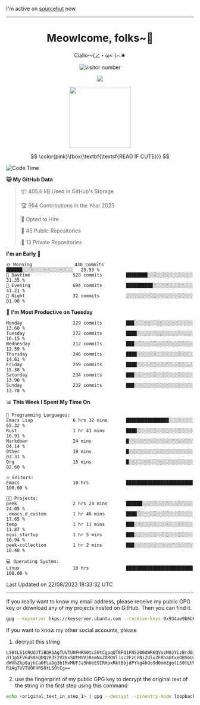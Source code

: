I'm active on [sourcehut](https://sr.ht/~meow_king/) now. 

---

<div align="center">
  <h1>Meowlcome, folks~👋</h1>
  <p>Ciallo～(∠・ω< )⌒★</p>
</div>

<p align="center">
  <img src="https://count.getloli.com/get/@Ziqi-Yang?theme=rule34" alt="visitor number" />
</p>

<p align="center">
  <img src="https://skillicons.dev/icons?i=rust,c,py,flutter,go,java,js,bash,linux,emacs" />
</p>
<p align="center">
  <img height="165" src="https://github-readme-stats.vercel.app/api?username=Ziqi-Yang&show_icons=true&include_all_commits=true&hide_border=true" />
</p>

$$
\color{pink}\fbox{\textbf{\textsf{READ IF CUTE}}}
$$

<!--START_SECTION:waka-->
![Code Time](http://img.shields.io/badge/Code%20Time-1%2C403%20hrs%2051%20mins-blue)

**🐱 My GitHub Data** 

> 📦 405.6 kB Used in GitHub's Storage 
 > 
> 🏆 954 Contributions in the Year 2023
 > 
> 💼 Opted to Hire
 > 
> 📜 45 Public Repositories 
 > 
> 🔑 13 Private Repositories 
 > 
**I'm an Early 🐤** 

```text
🌞 Morning                430 commits         ██████░░░░░░░░░░░░░░░░░░░   25.53 % 
🌆 Daytime                528 commits         ████████░░░░░░░░░░░░░░░░░   31.35 % 
🌃 Evening                694 commits         ██████████░░░░░░░░░░░░░░░   41.21 % 
🌙 Night                  32 commits          ░░░░░░░░░░░░░░░░░░░░░░░░░   01.90 % 
```
📅 **I'm Most Productive on Tuesday** 

```text
Monday                   229 commits         ███░░░░░░░░░░░░░░░░░░░░░░   13.60 % 
Tuesday                  272 commits         ████░░░░░░░░░░░░░░░░░░░░░   16.15 % 
Wednesday                212 commits         ███░░░░░░░░░░░░░░░░░░░░░░   12.59 % 
Thursday                 246 commits         ████░░░░░░░░░░░░░░░░░░░░░   14.61 % 
Friday                   259 commits         ████░░░░░░░░░░░░░░░░░░░░░   15.38 % 
Saturday                 234 commits         ███░░░░░░░░░░░░░░░░░░░░░░   13.90 % 
Sunday                   232 commits         ███░░░░░░░░░░░░░░░░░░░░░░   13.78 % 
```


📊 **This Week I Spent My Time On** 

```text
💬 Programming Languages: 
Emacs Lisp               6 hrs 32 mins       ████████████████░░░░░░░░░   65.32 % 
Rust                     1 hr 41 mins        ████░░░░░░░░░░░░░░░░░░░░░   16.91 % 
Markdown                 24 mins             █░░░░░░░░░░░░░░░░░░░░░░░░   04.14 % 
Other                    19 mins             █░░░░░░░░░░░░░░░░░░░░░░░░   03.31 % 
Org                      15 mins             █░░░░░░░░░░░░░░░░░░░░░░░░   02.60 % 

🔥 Editors: 
Emacs                    10 hrs              █████████████████████████   100.00 % 

🐱‍💻 Projects: 
peek                     2 hrs 24 mins       ██████░░░░░░░░░░░░░░░░░░░   24.05 % 
.emacs.d_custom          1 hr 46 mins        ████░░░░░░░░░░░░░░░░░░░░░   17.65 % 
temp                     1 hr 11 mins        ███░░░░░░░░░░░░░░░░░░░░░░   11.87 % 
egui_startup             1 hr 5 mins         ███░░░░░░░░░░░░░░░░░░░░░░   10.94 % 
peek-collection          1 hr 2 mins         ███░░░░░░░░░░░░░░░░░░░░░░   10.48 % 

💻 Operating System: 
Linux                    10 hrs              █████████████████████████   100.00 % 
```


 Last Updated on 22/08/2023 18:33:32 UTC
<!--END_SECTION:waka-->

-----

If you really want to know my email address, please receive my public GPG key or download any of my projects hosted on GitHub. Then you can find it. 
```bash
gpg --keyserver hkps://keyserver.ubuntu.com --receive-keys 0x934ae9b6b6e9ff34
```
If you want to know my other social accounts, please
1) decrypt this string
```
LS0tLS1CRUdJTiBQR1AgTUVTU0FHRS0tLS0tCgpqQTBFQ1FNS200dWR6QVozM0JYLzBrd0JNU0Ru
d1JpSFV6dS9hQUQ2R3F2V28xSUtMVVJRemNxZ0ROVlJsc2FzCnNiZUluZFRhaGtxeDBSbUxEajVq
dWVhZkp0ajhCa0FLaDg3b1MvMUFJa3hUeE9IRHpxRkt6bjdPYVg4bQo9d0xmZgotLS0tLUVORCBQ
R1AgTUVTU0FHRS0tLS0tCg==
```
2) use the fingerprint of my public GPG key to decrypt the original text of the string in the first step using this command
```bash
echo <original_text_in_step_1> | gpg --decrypt --pinentry-mode loopback --armor
```



